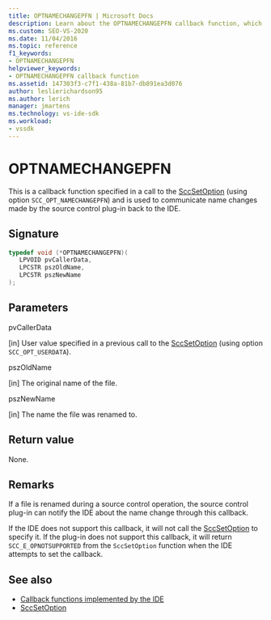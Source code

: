 ```yaml
---
title: OPTNAMECHANGEPFN | Microsoft Docs
description: Learn about the OPTNAMECHANGEPFN callback function, which communicates name changes from the source control plug-in to the Visual Studio IDE.
ms.custom: SEO-VS-2020
ms.date: 11/04/2016
ms.topic: reference
f1_keywords:
- OPTNAMECHANGEPFN
helpviewer_keywords:
- OPTNAMECHANGEPFN callback function
ms.assetid: 147303f3-c7f1-438a-81b7-db891ea3d076
author: leslierichardson95
ms.author: lerich
manager: jmartens
ms.technology: vs-ide-sdk
ms.workload:
- vssdk
---
```

# OPTNAMECHANGEPFN
This is a callback function specified in a call to the [SccSetOption](../extensibility/sccsetoption-function.md) (using option `SCC_OPT_NAMECHANGEPFN`) and is used to communicate name changes made by the source control plug-in back to the IDE.

## Signature

```cpp
typedef void (*OPTNAMECHANGEPFN)(
   LPVOID pvCallerData,
   LPCSTR pszOldName,
   LPCSTR pszNewName
);
```

## Parameters
 pvCallerData

[in] User value specified in a previous call to the [SccSetOption](../extensibility/sccsetoption-function.md) (using option `SCC_OPT_USERDATA`).

 pszOldName

[in] The original name of the file.

 pszNewName

[in] The name the file was renamed to.

## Return value
 None.

## Remarks
 If a file is renamed during a source control operation, the source control plug-in can notify the IDE about the name change through this callback.

 If the IDE does not support this callback, it will not call the [SccSetOption](../extensibility/sccsetoption-function.md) to specify it. If the plug-in does not support this callback, it will return `SCC_E_OPNOTSUPPORTED` from the `SccSetOption` function when the IDE attempts to set the callback.

## See also
- [Callback functions implemented by the IDE](../extensibility/callback-functions-implemented-by-the-ide.md)
- [SccSetOption](../extensibility/sccsetoption-function.md)
